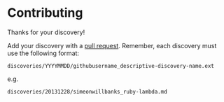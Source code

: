 # Contributing

Thanks for your discovery!

Add your discovery with a [pull request][pr]. Remember, each discovery must use the following format:

`discoveries/YYYYMMDD/githubusername_descriptive-discovery-name.ext`

e.g.

`discoveries/20131228/simeonwillbanks_ruby-lambda.md`

[pr]: https://help.github.com/articles/using-pull-requests
